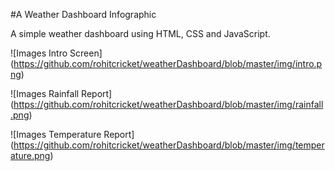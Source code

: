 #A Weather Dashboard Infographic

A simple weather dashboard using HTML, CSS and JavaScript.


![Images Intro Screen]
(https://github.com/rohitcricket/weatherDashboard/blob/master/img/intro.png)

![Images Rainfall Report]
(https://github.com/rohitcricket/weatherDashboard/blob/master/img/rainfall.png)

![Images Temperature Report]
(https://github.com/rohitcricket/weatherDashboard/blob/master/img/temperature.png)

